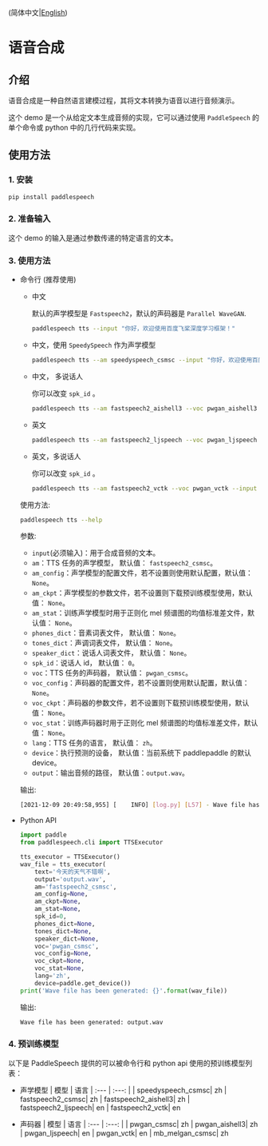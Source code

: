 (简体中文|[English](./README.md))

# 语音合成

## 介绍
语音合成是一种自然语言建模过程，其将文本转换为语音以进行音频演示。

这个 demo 是一个从给定文本生成音频的实现，它可以通过使用 `PaddleSpeech` 的单个命令或 python 中的几行代码来实现。

## 使用方法
### 1. 安装
```bash
pip install paddlespeech
```
### 2. 准备输入

这个 demo 的输入是通过参数传递的特定语言的文本。
### 3. 使用方法
- 命令行 (推荐使用)
    - 中文
    
       默认的声学模型是 `Fastspeech2`，默认的声码器是 `Parallel WaveGAN`.
        ```bash
        paddlespeech tts --input "你好，欢迎使用百度飞桨深度学习框架！"
        ```
    - 中文，使用 `SpeedySpeech` 作为声学模型
        ```bash
        paddlespeech tts --am speedyspeech_csmsc --input "你好，欢迎使用百度飞桨深度学习框架！"
        ```
    - 中文， 多说话人
    
        你可以改变 `spk_id` 。
        ```bash
        paddlespeech tts --am fastspeech2_aishell3 --voc pwgan_aishell3 --input "你好，欢迎使用百度飞桨深度学习框架！" --spk_id 0
        ```
    
     - 英文
        ```bash
        paddlespeech tts --am fastspeech2_ljspeech --voc pwgan_ljspeech --lang en --input "hello world"
        ```
    - 英文，多说话人
    
        你可以改变 `spk_id` 。
        ```bash
        paddlespeech tts --am fastspeech2_vctk --voc pwgan_vctk --input "hello, boys" --lang en --spk_id 0
        ```
  使用方法:
  
  ```bash
  paddlespeech tts --help
  ```
  参数:
  - `input`(必须输入)：用于合成音频的文本。
  - `am`：TTS 任务的声学模型， 默认值： `fastspeech2_csmsc`。
  - `am_config`：声学模型的配置文件，若不设置则使用默认配置，默认值： `None`。
  - `am_ckpt`：声学模型的参数文件，若不设置则下载预训练模型使用，默认值： `None`。
  - `am_stat`：训练声学模型时用于正则化 mel 频谱图的均值标准差文件，默认值： `None`。
  - `phones_dict`：音素词表文件， 默认值： `None`。
  - `tones_dict`：声调词表文件， 默认值： `None`。
  - `speaker_dict`：说话人词表文件， 默认值： `None`。
  - `spk_id`：说话人 id， 默认值： `0`。
  - `voc`：TTS 任务的声码器， 默认值： `pwgan_csmsc`。
  - `voc_config`：声码器的配置文件，若不设置则使用默认配置，默认值： `None`。
  - `voc_ckpt`：声码器的参数文件，若不设置则下载预训练模型使用，默认值： `None`。
  - `voc_stat`：训练声码器时用于正则化 mel 频谱图的均值标准差文件，默认值： `None`。
  - `lang`：TTS 任务的语言， 默认值： `zh`。
  - `device`：执行预测的设备， 默认值：当前系统下 paddlepaddle 的默认 device。
  - `output`：输出音频的路径， 默认值：`output.wav`。

  输出:
  ```bash
  [2021-12-09 20:49:58,955] [    INFO] [log.py] [L57] - Wave file has been generated: output.wav
  ```

- Python API
  ```python
  import paddle
  from paddlespeech.cli import TTSExecutor

  tts_executor = TTSExecutor()
  wav_file = tts_executor(
      text='今天的天气不错啊',
      output='output.wav',
      am='fastspeech2_csmsc',
      am_config=None,
      am_ckpt=None,
      am_stat=None,
      spk_id=0,
      phones_dict=None,
      tones_dict=None,
      speaker_dict=None,
      voc='pwgan_csmsc',
      voc_config=None,
      voc_ckpt=None,
      voc_stat=None,
      lang='zh',
      device=paddle.get_device())
  print('Wave file has been generated: {}'.format(wav_file))
  ```

  输出:
  ```bash
  Wave file has been generated: output.wav
  ```

### 4. 预训练模型
以下是 PaddleSpeech 提供的可以被命令行和 python api 使用的预训练模型列表：

- 声学模型
  | 模型 | 语言
  | :--- | :---: |
  | speedyspeech_csmsc| zh
  | fastspeech2_csmsc| zh
  | fastspeech2_aishell3| zh
  | fastspeech2_ljspeech| en
  | fastspeech2_vctk| en

- 声码器
  | 模型 | 语言
  | :--- | :---: |
  | pwgan_csmsc| zh
  | pwgan_aishell3| zh
  | pwgan_ljspeech| en
  | pwgan_vctk| en
  | mb_melgan_csmsc| zh
